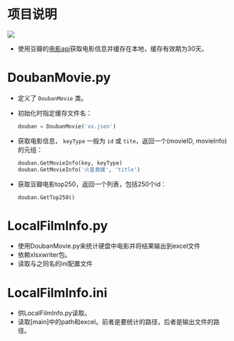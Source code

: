 # 项目说明
![](http://ofpb4e3i2.bkt.clouddn.com/16-10-31/26400320.jpg)
* 使用豆瓣的[电影api](https://developers.douban.com/wiki/?title=movie_v2)获取电影信息并缓存在本地，缓存有效期为30天。

# DoubanMovie.py
* 定义了 `DoubanMovie` 类。
* 初始化时指定缓存文件名：
    ```python
    douban = DoubanMovie('xx.json')
    ```

* 获取电影信息， `keyType` 一般为 `id` 或 `tite`，返回一个(movieID, movieInfo)的元组：
    ```python
    douban.GetMovieInfo(key, keyType)
    douban.GetMovieInfo('火星救援', 'title')
    ```

* 获取豆瓣电影top250，返回一个列表，包括250个id：
    ```python
    douban.GetTop250()
    ```

# LocalFilmInfo.py
* 使用DoubanMovie.py来统计硬盘中电影并将结果输出到excel文件
* 依赖xlsxwriter包。
* 读取与之同名的ini配置文件

# LocalFilmInfo.ini
* 供LocalFilmInfo.py读取。
* 读取[main]中的path和excel。前者是要统计的路径，后者是输出文件的路径。